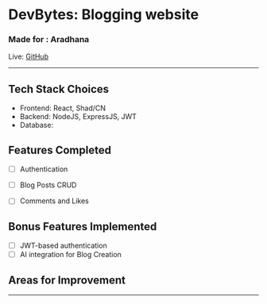 # DevBytes: Blogging website

### Made for : Aradhana 

Live:  [GitHub](https://www.youtube.com/watch?v=E4WlUXrJgy4)

---

## Tech Stack Choices
- Frontend: React, Shad/CN
- Backend: NodeJS, ExpressJS, JWT
- Database: 

## Features Completed
- [ ] Authentication
- [ ] Blog Posts CRUD
- [ ] Comments and Likes
 

## Bonus Features Implemented
- [ ] JWT-based authentication
- [ ] AI integration for Blog Creation

## Areas for Improvement

---

